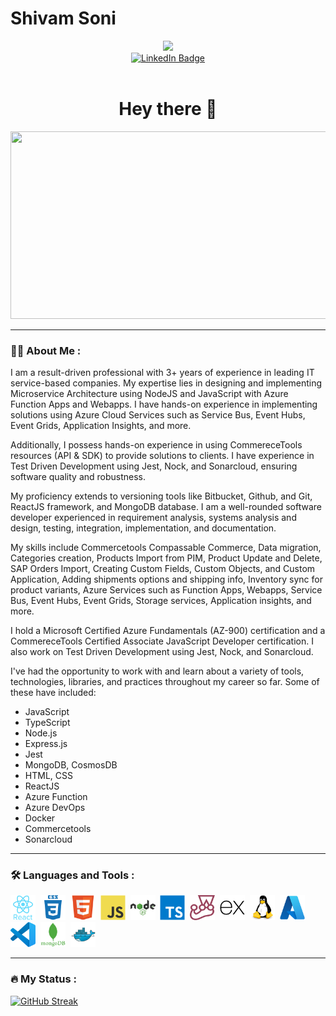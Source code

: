 # Shivam Soni
<!-- ### Hi there 👋 -->
<div id="header" align="center">
  <img src="https://media.giphy.com/media/M9gbBd9nbDrOTu1Mqx/giphy.gif" width="100"/>
  <div id="badges">
  <a href="https://www.linkedin.com/in/shivam-sonii/">
    <img src="https://img.shields.io/badge/LinkedIn-blue?style=for-the-badge&logo=linkedin&logoColor=white" alt="LinkedIn Badge"/>
  </a>
<!--   <a href="your-youtube-URL">
    <img src="https://img.shields.io/badge/YouTube-red?style=for-the-badge&logo=youtube&logoColor=white" alt="Youtube Badge"/>
  </a>
  <a href="your-twitter-URL">
    <img src="https://img.shields.io/badge/Twitter-blue?style=for-the-badge&logo=twitter&logoColor=white" alt="Twitter Badge"/>
  </a> -->
</div>
  <img src="https://komarev.com/ghpvc/?username=vermashivam217&style=flat-square&color=blue" alt=""/>
   <h1>
  Hey there 👋
</h1>
</div>
<div align="center">
  <img src="https://media.giphy.com/media/dWesBcTLavkZuG35MI/giphy.gif" width="600" height="300"/>
</div>

---

### :man_technologist: About Me :
I am a result-driven professional with 3+ years of experience in leading IT service-based companies. My expertise lies in designing and implementing Microservice Architecture using NodeJS and JavaScript with Azure Function Apps and Webapps. I have hands-on experience in implementing solutions using Azure Cloud Services such as Service Bus, Event Hubs, Event Grids, Application Insights, and more.

Additionally, I possess hands-on experience in using CommereceTools resources (API & SDK) to provide solutions to clients. I have experience in Test Driven Development using Jest, Nock, and Sonarcloud, ensuring software quality and robustness.

My proficiency extends to versioning tools like Bitbucket, Github, and Git, ReactJS framework, and MongoDB database. I am a well-rounded software developer experienced in requirement analysis, systems analysis and design, testing, integration, implementation, and documentation.

My skills include Commercetools Compassable Commerce, Data migration, Categories creation, Products Import from PIM, Product Update and Delete, SAP Orders Import, Creating Custom Fields, Custom Objects, and Custom Application, Adding shipments options and shipping info, Inventory sync for product variants, Azure Services such as Function Apps, Webapps, Service Bus, Event Hubs, Event Grids, Storage services, Application insights, and more.

I hold a Microsoft Certified Azure Fundamentals (AZ-900) certification and a CommereceTools Certified Associate JavaScript Developer certification. I also work on Test Driven Development using Jest, Nock, and Sonarcloud.


I've had the opportunity to work with and learn about a variety of tools, technologies, libraries, and practices throughout my career so far. Some of these have included:


- JavaScript
- TypeScript
- Node.js
- Express.js
- Jest
- MongoDB, CosmosDB
- HTML, CSS
- ReactJS
- Azure Function
- Azure DevOps
- Docker
- Commercetools
- Sonarcloud

---

### :hammer_and_wrench: Languages and Tools :
<div>
  <img src="https://github.com/devicons/devicon/blob/master/icons/react/react-original-wordmark.svg" title="React" alt="React" width="40" height="40"/>&nbsp;
  <img src="https://github.com/devicons/devicon/blob/master/icons/css3/css3-plain-wordmark.svg"  title="CSS3" alt="CSS" width="40" height="40"/>&nbsp;
  <img src="https://github.com/devicons/devicon/blob/master/icons/html5/html5-original.svg" title="HTML5" alt="HTML" width="40" height="40"/>&nbsp;
  <img src="https://github.com/devicons/devicon/blob/master/icons/javascript/javascript-original.svg" title="JavaScript" alt="JavaScript" width="40" height="40"/>&nbsp;
  <img src="https://github.com/devicons/devicon/blob/master/icons/nodejs/nodejs-original-wordmark.svg" title="NodeJS" alt="NodeJS" width="40" height="40"/>&nbsp;
  <img src="https://github.com/devicons/devicon/blob/master/icons/typescript/typescript-original.svg" title="TypeScript" alt="TypeScript" width="40" height="40"/>&nbsp;
  <img src="https://github.com/devicons/devicon/blob/master/icons/jest/jest-plain.svg" title="Jest" alt="Jest" width="40" height="40"/>&nbsp;
<img src="https://github.com/devicons/devicon/blob/master/icons/express/express-original.svg" title="ExpressJs" alt="ExpressJs" width="40" height="40"/>&nbsp;
<img src="https://github.com/devicons/devicon/blob/master/icons/linux/linux-original.svg" title="Linux" alt="Linux" width="40" height="40"/>&nbsp;
 <img src="https://github.com/devicons/devicon/blob/master/icons/azure/azure-original.svg" title="Azure" alt="Azure" width="40" height="40"/>&nbsp;
<img src="https://github.com/devicons/devicon/blob/master/icons/vscode/vscode-original.svg" title="VS Code" alt="VS Code" width="40" height="40"/>&nbsp;
<img src="https://github.com/devicons/devicon/blob/master/icons/mongodb/mongodb-plain-wordmark.svg" title="MongoDB" alt="MongoDB" width="40" height="40"/>&nbsp;
<img src="https://github.com/devicons/devicon/blob/master/icons/docker/docker-original.svg" title="MongoDB" alt="MongoDB" width="40" height="40"/>&nbsp;

  ---

### :fire: My Status :
  [![GitHub Streak](https://github-readme-streak-stats.herokuapp.com/?user=vermashivam217&theme=dark&background=000000)](https://git.io/streak-stats)
  
<!--   [![Top Langs](https://github-readme-stats.vercel.app/api/top-langs/?username=vermashivam217&layout=compact&theme=vision-friendly-dark)](https://github.com/anuraghazra/github-readme-stats) -->
